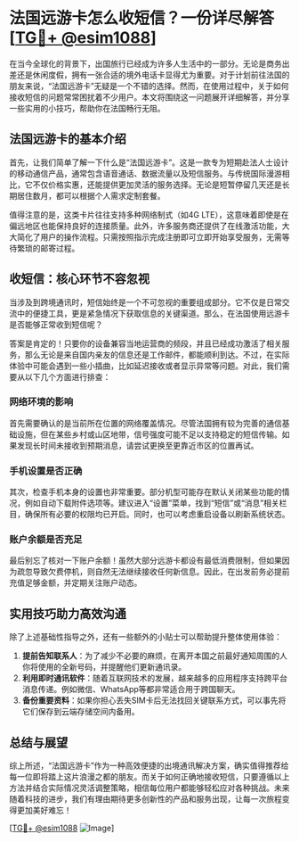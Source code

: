 # 法国远游卡怎么收短信？一份详尽解答[[TG💪+ @esim1088](https://t.me/s/esim1088)]

在当今全球化的背景下，出国旅行已经成为许多人生活中的一部分。无论是商务出差还是休闲度假，拥有一张合适的境外电话卡显得尤为重要。对于计划前往法国的朋友来说，“法国远游卡”无疑是一个不错的选择。然而，在使用过程中，关于如何接收短信的问题常常困扰着不少用户。本文将围绕这一问题展开详细解答，并分享一些实用的小技巧，帮助你在法国畅行无阻。

## 法国远游卡的基本介绍

首先，让我们简单了解一下什么是“法国远游卡”。这是一款专为短期赴法人士设计的移动通信产品，通常包含语音通话、数据流量以及短信服务。与传统国际漫游相比，它不仅价格实惠，还能提供更加灵活的服务选择。无论是短暂停留几天还是长期居住数月，都可以根据个人需求定制套餐。

值得注意的是，这类卡片往往支持多种网络制式（如4G LTE），这意味着即使是在偏远地区也能保持良好的连接质量。此外，许多服务商还提供了在线激活功能，大大简化了用户的操作流程。只需按照指示完成注册即可立即开始享受服务，无需等待繁琐的邮寄过程。

## 收短信：核心环节不容忽视

当涉及到跨境通讯时，短信始终是一个不可忽视的重要组成部分。它不仅是日常交流中的便捷工具，更是紧急情况下获取信息的关键渠道。那么，在法国使用远游卡是否能够正常收到短信呢？

答案是肯定的！只要你的设备兼容当地运营商的频段，并且已经成功激活了相关服务，那么无论是来自国内亲友的信息还是工作邮件，都能顺利到达。不过，在实际体验中可能会遇到一些小插曲，比如延迟接收或者显示异常等问题。对此，我们需要从以下几个方面进行排查：

### 网络环境的影响

首先需要确认的是当前所在位置的网络覆盖情况。尽管法国拥有较为完善的通信基础设施，但在某些乡村或山区地带，信号强度可能不足以支持稳定的短信传输。如果发现长时间未接收到预期消息，请尝试更换至更靠近市区的位置再试。

### 手机设置是否正确

其次，检查手机本身的设置也非常重要。部分机型可能存在默认关闭某些功能的情况，例如自动下载附件选项等。建议进入“设置”菜单，找到“短信”或“消息”相关栏目，确保所有必要的权限均已开启。同时，也可以考虑重启设备以刷新系统状态。

### 账户余额是否充足

最后别忘了核对一下账户余额！虽然大部分远游卡都设有最低消费限制，但如果因为疏忽导致欠费停机，则自然无法继续接收任何新信息。因此，在出发前务必提前充值足够金额，并定期关注账户动态。

## 实用技巧助力高效沟通

除了上述基础性指导之外，还有一些额外的小贴士可以帮助提升整体使用体验：

1. **提前告知联系人**：为了减少不必要的麻烦，在离开本国之前最好通知周围的人你将使用的全新号码，并提醒他们更新通讯录。
2. **利用即时通讯软件**：随着互联网技术的发展，越来越多的应用程序支持跨平台消息传递。例如微信、WhatsApp等都非常适合用于跨国聊天。
3. **备份重要资料**：如果你担心丢失SIM卡后无法找回关键联系方式，可以事先将它们保存到云端存储空间内备用。

## 总结与展望

综上所述，“法国远游卡”作为一种高效便捷的出境通讯解决方案，确实值得推荐给每一位即将踏上这片浪漫之都的朋友。而关于如何正确地接收短信，只要遵循以上方法并结合实际情况灵活调整策略，相信每位用户都能够轻松应对各种挑战。未来随着科技的进步，我们有理由期待更多创新性的产品和服务出现，让每一次旅程变得更加美好难忘！

[[TG💪+ @esim1088](https://t.me/s/esim1088) ![Image](https://i.postimg.cc/4NQfJmqS/Snipaste-2025-05-13-00-14-12.png)]
